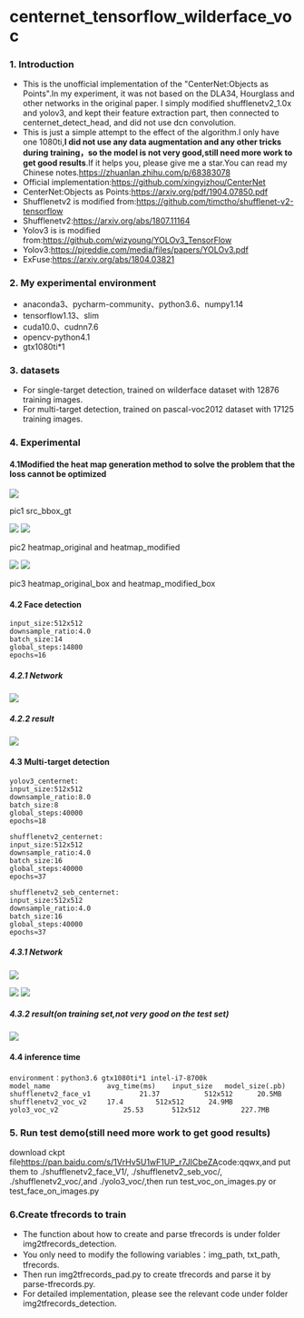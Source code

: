 # centernet_tensorflow_wilderface_voc
### 1. Introduction
* This is the unofficial  implementation of the "CenterNet:Objects as Points".In my experiment, it was not based on the DLA34, Hourglass and other networks in the original paper. I simply modified shufflenetv2_1.0x and yolov3, and kept their feature extraction part, then connected to centernet_detect_head, and did not use dcn convolution.
* This is just a simple attempt to the effect of the algorithm.I only have one 1080ti,**I did not use any data augmentation and any other tricks during training，so the model is not very good,still need more work to get good results**.If it helps you, please give me a star.You can read my Chinese notes.<https://zhuanlan.zhihu.com/p/68383078>
* Official implementation:<https://github.com/xingyizhou/CenterNet>
* CenterNet:Objects as Points:<https://arxiv.org/pdf/1904.07850.pdf>
* Shufflenetv2 is modified from:<https://github.com/timctho/shufflenet-v2-tensorflow>
* Shufflenetv2:<https://arxiv.org/abs/1807.11164>
* Yolov3 is is modified from:<https://github.com/wizyoung/YOLOv3_TensorFlow>
* Yolov3:<https://pjreddie.com/media/files/papers/YOLOv3.pdf>
* ExFuse:<https://arxiv.org/abs/1804.03821>
### 2. My experimental environment
* anaconda3、pycharm-community、python3.6、numpy1.14
* tensorflow1.13、slim
* cuda10.0、cudnn7.6
* opencv-python4.1
* gtx1080ti*1
### 3. datasets
* For single-target detection, trained on wilderface dataset with 12876 training images.
* For multi-target detection, trained on pascal-voc2012 dataset with 17125 training images.
### 4. Experimental
#### 4.1Modified the heat map generation method to solve the problem that the loss cannot be optimized
![](https://github.com/xggIoU/centernet_tensorflow_wilderface_voc/blob/master/display_image/src_box.png)

pic1 src_bbox_gt

                                          
![](https://github.com/xggIoU/centernet_tensorflow_wilderface_voc/blob/master/display_image/heatmap_original.png)       ![](https://github.com/xggIoU/centernet_tensorflow_wilderface_voc/blob/master/display_image/heatmap_modified.png)

pic2 heatmap_original and heatmap_modified

                               
![](https://github.com/xggIoU/centernet_tensorflow_wilderface_voc/blob/master/display_image/heatmap_original_box.png)  ![](https://github.com/xggIoU/centernet_tensorflow_wilderface_voc/blob/master/display_image/heatmap_modified_box.png)

pic3 heatmap_original_box and heatmap_modified_box

#### 4.2 Face detection
```
input_size:512x512
downsample_ratio:4.0
batch_size:14
global_steps:14800
epochs≈16
```
##### 4.2.1 Network
![](https://github.com/xggIoU/centernet_tensorflow_wilderface_voc/blob/master/display_image/shufflenetv2_centernet.png)
##### 4.2.2 result
![](https://github.com/xggIoU/centernet_tensorflow_wilderface_voc/blob/master/display_image/face_detect.jpg)
#### 4.3 Multi-target detection
```
yolov3_centernet:
input_size:512x512
downsample_ratio:8.0
batch_size:8
global_steps:40000
epochs≈18

shufflenetv2_centernet:
input_size:512x512
downsample_ratio:4.0
batch_size:16
global_steps:40000
epochs≈37

shufflenetv2_seb_centernet:
input_size:512x512
downsample_ratio:4.0
batch_size:16
global_steps:40000
epochs≈37
```
##### 4.3.1 Network
![](https://github.com/xggIoU/centernet_tensorflow_wilderface_voc/blob/master/display_image/yolov3.jpg)
                                            
                               
![](https://github.com/xggIoU/centernet_tensorflow_wilderface_voc/blob/master/display_image/shufflenet_net.png)
![](https://github.com/xggIoU/centernet_tensorflow_wilderface_voc/blob/master/display_image/shufflenet_seb_net.png)
##### 4.3.2 result(on training set,not very good on the test set)
![](https://github.com/xggIoU/centernet_tensorflow_wilderface_voc/blob/master/display_image/voc_detect.jpg)
#### 4.4 inference time
```
environment：python3.6 gtx1080ti*1 intel-i7-8700k
model_name   			avg_time(ms)    input_size	 model_size(.pb)	
shufflenetv2_face_v1	        21.37	        512x512		 20.5MB
shufflenetv2_voc_v2		17.4		512x512		 24.9MB
yolo3_voc_v2		        25.53		512x512	         227.7MB

```
### 5. Run test demo(still need more work to get good results)
download ckpt file<https://pan.baidu.com/s/1VrHv5U1wF1UP_r7JICbeZA>code:qqwx,and put them to ./shufflenetv2_face_V1/, ./shufflenetv2_seb_voc/, ./shufflenetv2_voc/,and ./yolo3_voc/,then run test_voc_on_images.py or test_face_on_images.py
### 6.Create tfrecords to train
* The function about how to create and parse tfrecords is under folder img2tfrecords_detection.
* You only need to modify the following variables：img_path, txt_path, tfrecords.
* Then run img2tfrecords_pad.py to create tfrecords and parse it by parse-tfrecords.py.
* For detailed implementation, please see the relevant code under folder img2tfrecords_detection.

